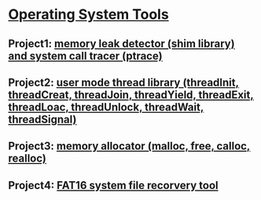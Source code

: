 # [Operating System Tools](.)

## Project1:  [memory leak detector (shim library) and system call tracer (ptrace)](./project1) 
## Project2:  [user mode thread library (threadInit, threadCreat, threadJoin, threadYield, threadExit, threadLoac, threadUnlock, threadWait, threadSignal)](./project2)
## Project3:  [memory allocator (malloc, free, calloc, realloc)](./project3)
## Project4:  [FAT16 system file recorvery tool](./project4)
